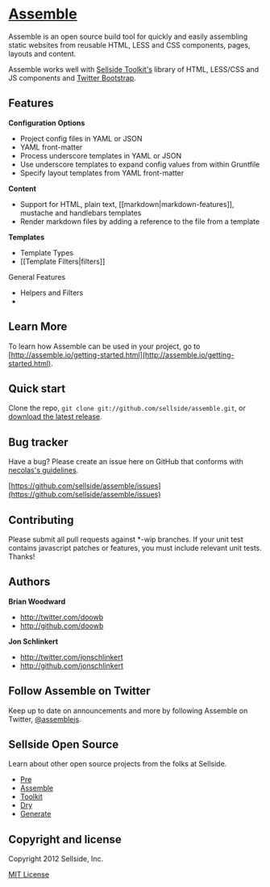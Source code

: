 # [Assemble](http://assemble.io)


Assemble is an open source build tool for quickly and easily assembling static websites from reusable HTML, LESS and CSS components, pages, layouts and content.

Assemble works well with [Sellside Toolkit's](http://toolkit.io) library of HTML, LESS/CSS and JS components and [Twitter Bootstrap](https://github.com/twitter/bootstrap).


## Features

**Configuration Options**

  * Project config files in YAML or JSON
  * YAML front-matter
  * Process underscore templates in YAML or JSON
  * Use underscore templates to expand config values from within Gruntfile
  * Specify layout templates from YAML front-matter

**Content**

  * Support for HTML, plain text, [[markdown|markdown-features]], mustache and handlebars templates
  * Render markdown files by adding a reference to the file from a template

**Templates**
  * Template Types
  * [[Template Filters|filters]]



General Features
  * Helpers and Filters
  *







## Learn More
To learn how Assemble can be used in your project, go to [http://assemble.io/getting-started.html](http://assemble.io/getting-started.html).



## Quick start
Clone the repo, `git clone git://github.com/sellside/assemble.git`, or [download the latest release](https://github.com/sellside/assemble/zipball/master).



## Bug tracker
Have a bug? Please create an issue here on GitHub that conforms with [necolas's guidelines](https://github.com/necolas/issue-guidelines).

[https://github.com/sellside/assemble/issues](https://github.com/sellside/assemble/issues)



## Contributing
Please submit all pull requests against *-wip branches. If your unit test contains javascript patches or features, you must include relevant unit tests. Thanks!



## Authors
**Brian Woodward**

+ http://twitter.com/doowb
+ http://github.com/doowb

**Jon Schlinkert**

+ http://twitter.com/jonschlinkert
+ http://github.com/jonschlinkert



## Follow Assemble on Twitter
Keep up to date on announcements and more by following Assemble on Twitter, [@assemblejs](http://twitter.com/assemblejs).



## Sellside Open Source
Learn about other open source projects from the folks at Sellside.

+ [Pre](http://pre.io)
+ [Assemble](http://assemble.io)
+ [Toolkit](http://toolkit.io)
+ [Dry](http://dry.io)
+ [Generate](http://generate.github.com)



## Copyright and license
Copyright 2012 Sellside, Inc.

[MIT License](LICENSE-MIT)